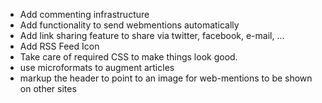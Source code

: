 
* Add commenting infrastructure
* Add functionality to send webmentions automatically
* Add link sharing feature to share via twitter, facebook, e-mail, ...
* Add RSS Feed Icon
* Take care of required CSS to make things look good.
* use microformats to augment articles
* markup the header to point to an image for web-mentions to be shown on other sites
